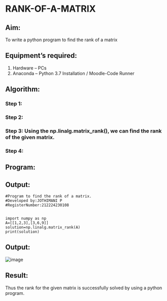 # RANK-OF-A-MATRIX
## Aim:
To write a python program to find the rank of a matrix
## Equipment’s required:
1. 	Hardware – PCs
2. 	Anaconda – Python 3.7 Installation / Moodle-Code Runner
## Algorithm:
### Step 1: 
### Step 2: 
### Step 3: Using the np.linalg.matrix_rank(), we can find the rank of the given matrix.
### Step 4: 
## Program:
## Output:
~~~
#Program to find the rank of a matrix.
#Developed by:JOTHIMANI P 
#RegisterNumber:212224230108


import numpy as np
A=[[1,2,3],[3,6,9]]
solution=np.linalg.matrix_rank(A)
print(solution)
~~~
## Output:

![image](https://github.com/user-attachments/assets/f9fb4132-b23c-4527-87bb-3938ed797cbe)

## Result:
Thus the rank for the given matrix is successfully solved by  using a python program.

